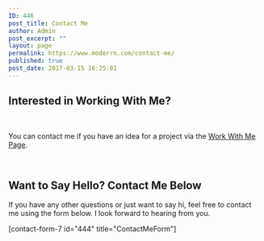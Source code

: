 ```yaml
---
ID: 446
post_title: Contact Me
author: Admin
post_excerpt: ""
layout: page
permalink: https://www.moderrn.com/contact-me/
published: true
post_date: 2017-03-15 16:25:01
---
```

<h2>Interested in Working With Me?</h2>
<br>

You can contact me if you have an idea for a project via the <a href="https://www.moderrn.com/work-with-me/">Work With Me Page</a>.

<br>

<h2>Want to Say Hello? Contact Me Below</h2>
If you have any other questions or just want to say hi, feel free to contact me using the form below. I look forward to hearing from you.

[contact-form-7 id="444" title="ContactMeForm"]
